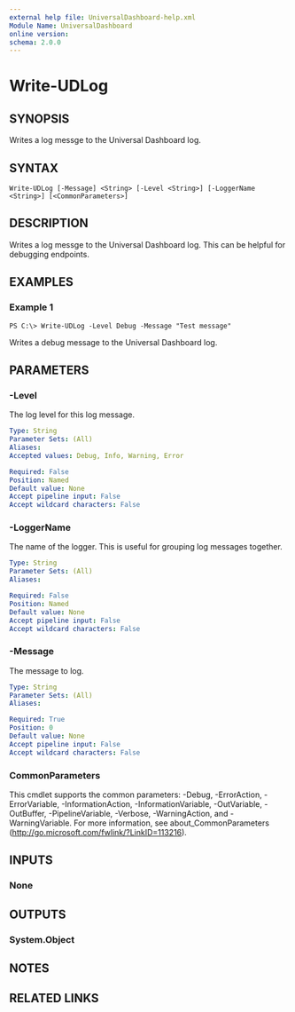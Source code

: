 ```yaml
---
external help file: UniversalDashboard-help.xml
Module Name: UniversalDashboard
online version: 
schema: 2.0.0
---
```


# Write-UDLog

## SYNOPSIS
Writes a log messge to the Universal Dashboard log.

## SYNTAX

```
Write-UDLog [-Message] <String> [-Level <String>] [-LoggerName <String>] [<CommonParameters>]
```

## DESCRIPTION
Writes a log messge to the Universal Dashboard log. This can be helpful for debugging endpoints. 

## EXAMPLES

### Example 1
```
PS C:\> Write-UDLog -Level Debug -Message "Test message"
```

Writes a debug message to the Universal Dashboard log.

## PARAMETERS

### -Level
The log level for this log message.

```yaml
Type: String
Parameter Sets: (All)
Aliases: 
Accepted values: Debug, Info, Warning, Error

Required: False
Position: Named
Default value: None
Accept pipeline input: False
Accept wildcard characters: False
```

### -LoggerName
The name of the logger. This is useful for grouping log messages together.

```yaml
Type: String
Parameter Sets: (All)
Aliases: 

Required: False
Position: Named
Default value: None
Accept pipeline input: False
Accept wildcard characters: False
```

### -Message
The message to log.

```yaml
Type: String
Parameter Sets: (All)
Aliases: 

Required: True
Position: 0
Default value: None
Accept pipeline input: False
Accept wildcard characters: False
```

### CommonParameters
This cmdlet supports the common parameters: -Debug, -ErrorAction, -ErrorVariable, -InformationAction, -InformationVariable, -OutVariable, -OutBuffer, -PipelineVariable, -Verbose, -WarningAction, and -WarningVariable. For more information, see about_CommonParameters (http://go.microsoft.com/fwlink/?LinkID=113216).

## INPUTS

### None

## OUTPUTS

### System.Object

## NOTES

## RELATED LINKS

